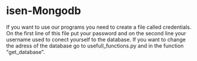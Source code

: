 # isen-Mongodb
If you want to use our programs you need to create a file called credentials. On the first line of this file put your password and on the second line your username used to conect yourself to the database. If you want to change the adress of the database go to usefull_functions.py and in the function "get_database". 
